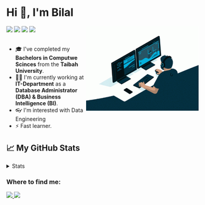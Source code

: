 <h1 align="left">Hi 👋, I'm Bilal</h1>

<img align='right' src="https://github.com/balturki/balturki/blob/main/coding.gif" width="295">

<div>
<img src="https://img.shields.io/badge/     -Database%20Administrator-red">
<img src="https://img.shields.io/badge/     -Business%20Intelligence-important">
<img src="https://img.shields.io/badge/     -Data%20Analytics-yellow">
<img src="https://img.shields.io/badge/     -Business%20Analyst-green">
</div>
</br>

- 🎓 I've  completed my **Bachelors in Computwe Scinces** from the **Taibah University**.
- 👨‍💼 I'm currently working at **IT-Department** as a **Database Administrator (DBA) & Business Intelligence (BI)**.
- 👓 I'm interested with Data Engineering
- ⚡️ Fast learner.


## 📈 My GitHub Stats

<details>
  <summary>Stats</summary>
  <p align="center"> <img src="https://github-readme-stats.vercel.app/api?username=balturki&show_icons=true&theme=algolia&count_private=true" alt="balturki" />
  <p align="center"> <img src="https://github-readme-stats.vercel.app/api/top-langs/?username=balturki&theme=algolia" alt="balturki" />
  </details>




<h3> Where to find me: </h3>
<div>
<a href="https://github.com/balturki">
<img src="https://img.shields.io/badge/GitHub-100000?style=for-the-badge&logo=github&logoColor=white">
</a>
<a href="https://www.linkedin.com/in/balturki/">
<img src="https://img.shields.io/badge/LinkedIn-0077B5?style=for-the-badge&logo=linkedin&logoColor=white">
</div>





<!--
**balturki/balturki** is a ✨ _special_ ✨ repository because its `README.md` (this file) appears on your GitHub profile.

Here are some ideas to get you started:

- 🔭 I’m currently working on ...
- 🌱 I’m currently learning ...
- 👯 I’m looking to collaborate on ...
- 🤔 I’m looking for help with ...
- 💬 Ask me about ...
- 📫 How to reach me: ...
- 😄 Pronouns: ...
- ⚡ Fun fact: ...
-->
